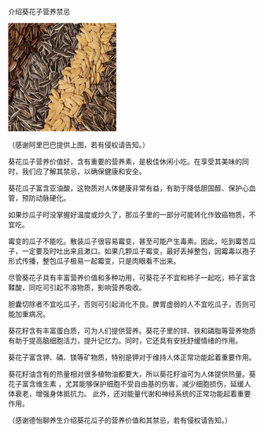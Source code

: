 介绍葵花子营养禁忌


![介绍葵花子营养禁忌](https://github.com/ywangnccu/ywang/blob/main/images/Sunflower_Seeds.jpg)

（感谢阿里巴巴提供上图，若有侵权请告知。）

葵花瓜子营养价值好，含有重要的营养素，是极佳休闲小吃。在享受其美味的同时，我们应了解其禁忌，以确保健康和安全。

葵花瓜子富含亚油酸，这物质对人体健康非常有益，有助于降低胆固醇、保护心血管，预防动脉硬化。

如果炒瓜子时没掌握好温度或炒久了，那瓜子里的一部分可能转化作致癌物质，不宜吃。

霉变的瓜子不能吃。散装瓜子很容易霉变，甚至可能产生毒素。因此，吃到霉苦瓜子，一定要及时吐出来且漱口。如果几颗瓜子霉变，最好丢掉整包，因霉毒以孢子形式传播，整包瓜子极易一起霉变，只是肉眼看不出来。

尽管葵花子具有丰富营养价值和多种功用，可葵花子不宜和柿子一起吃，柿子富含鞣酸，同吃可引起不溶物质，影响营养吸收。

胆囊切除者不宜吃瓜子，否则可引起消化不良。脾胃虚弱的人不宜吃瓜子，否则可能加重病况。

葵花籽含有丰富蛋白质，可为人们提供营养。葵花子里的锌、铁和磷脂等营养物质有助于提高脑细胞活力，提升记忆力。同时，它还具有安抚舒缓情绪的作用。

葵花子富含钾、磷、镁等矿物质，特别是钾对于维持人体正常功能起着重要作用。

葵花籽油含有的热量相对很多植物油都要大，所以葵花籽油可为人体提供热量。葵花子富含维生素 ，尤其能够保护细胞不受自由基的伤害，减少细胞损伤，延缓人体衰老，增强身体抵抗力。
此外，还对能量代谢和神经系统的正常功能起着重要作用。


（感谢德怡聊养生介绍葵花瓜子的营养价值和其禁忌，若有侵权请告知。）

